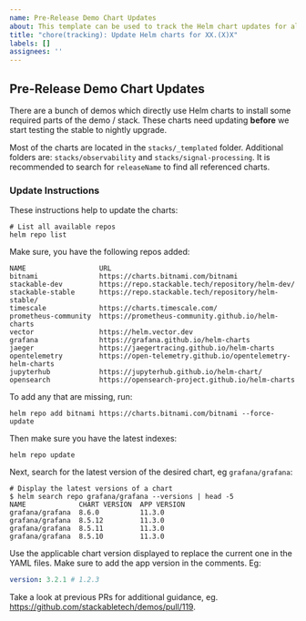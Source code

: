 ```yaml
---
name: Pre-Release Demo Chart Updates
about: This template can be used to track the Helm chart updates for all demos.
title: "chore(tracking): Update Helm charts for XX.(X)X"
labels: []
assignees: ''
---
```


## Pre-Release Demo Chart Updates

There are a bunch of demos which directly use Helm charts to install some required parts of the
demo / stack. These charts need updating **before** we start testing the stable to nightly upgrade.

Most of the charts are located in the `stacks/_templated` folder. Additional folders are:
`stacks/observability` and `stacks/signal-processing`. It is recommended to search for `releaseName`
to find all referenced charts.

### Update Instructions

These instructions help to update the charts:

```shell
# List all available repos
helm repo list
```

Make sure, you have the following repos added:

```plain
NAME                  URL
bitnami               https://charts.bitnami.com/bitnami
stackable-dev         https://repo.stackable.tech/repository/helm-dev/
stackable-stable      https://repo.stackable.tech/repository/helm-stable/
timescale             https://charts.timescale.com/
prometheus-community  https://prometheus-community.github.io/helm-charts
vector                https://helm.vector.dev
grafana               https://grafana.github.io/helm-charts
jaeger                https://jaegertracing.github.io/helm-charts
opentelemetry         https://open-telemetry.github.io/opentelemetry-helm-charts
jupyterhub            https://jupyterhub.github.io/helm-chart/
opensearch            https://opensearch-project.github.io/helm-charts
```

To add any that are missing, run:

```shell
helm repo add bitnami https://charts.bitnami.com/bitnami --force-update
```

Then make sure you have the latest indexes:

```shell
helm repo update
```

Next, search for the latest version of the desired chart, eg `grafana/grafana`:

```shell
# Display the latest versions of a chart
$ helm search repo grafana/grafana --versions | head -5
NAME             CHART VERSION  APP VERSION
grafana/grafana  8.6.0          11.3.0
grafana/grafana  8.5.12         11.3.0
grafana/grafana  8.5.11         11.3.0
grafana/grafana  8.5.10         11.3.0
```

Use the applicable chart version displayed to replace the current one in the YAML files. Make sure
to add the app version in the comments. Eg:

```yml
version: 3.2.1 # 1.2.3
```

Take a look at previous PRs for additional guidance, eg. <https://github.com/stackabletech/demos/pull/119>.
